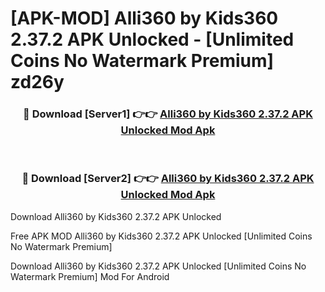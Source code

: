 # [APK-MOD] Alli360 by Kids360 2.37.2 APK Unlocked - [Unlimited Coins No Watermark Premium] zd26y



<div align="center">
<h3>🔴 Download [Server1] 👉👉 <a href="https://momento.my/?title=Alli360_by_Kids360_2.37.2_APK_Unlocked">Alli360 by Kids360 2.37.2 APK Unlocked Mod Apk</a></h3><br>

<h3>🔴 Download [Server2] 👉👉 <a href="https://momento.my/?title=Alli360_by_Kids360_2.37.2_APK_Unlocked">Alli360 by Kids360 2.37.2 APK Unlocked Mod Apk</a></h3>
</div>



Download Alli360 by Kids360 2.37.2 APK Unlocked 

Free APK MOD Alli360 by Kids360 2.37.2 APK Unlocked [Unlimited Coins No Watermark Premium]

Download Alli360 by Kids360 2.37.2 APK Unlocked [Unlimited Coins No Watermark Premium] Mod For Android
